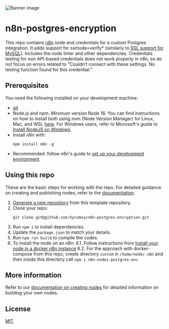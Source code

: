 
![Banner image](https://user-images.githubusercontent.com/10284570/173569848-c624317f-42b1-45a6-ab09-f0ea3c247648.png)

# n8n-postgres-encryption

This repo contains [n8n](n8n.io) node and credentials for a custom Postgres integration. It adds support for ssmode=verify* (similarly to [SSL support for MySQL](https://github.com/n8n-io/n8n/pull/1644/files)). Includes the node linter and other dependencies.
Credentials testing for non API-based credentials does not work properly in n8n, so do not focus on errors related to "Couldn’t connect with these settings. No testing function found for this credential."

## Prerequisites

You need the following installed on your development machine:

* [git](https://git-scm.com/downloads)
* Node.js and npm. Minimum version Node 16. You can find instructions on how to install both using nvm (Node Version Manager) for Linux, Mac, and WSL [here](https://github.com/nvm-sh/nvm). For Windows users, refer to Microsoft's guide to [Install NodeJS on Windows](https://docs.microsoft.com/en-us/windows/dev-environment/javascript/nodejs-on-windows).
* Install n8n with:
	```
	npm install n8n -g
	```
* Recommended: follow n8n's guide to [set up your development environment](https://docs.n8n.io/integrations/creating-nodes/build/node-development-environment/).


## Using this repo

These are the basic steps for working with the repo. For detailed guidance on creating and publishing nodes, refer to the [documentation](https://docs.n8n.io/integrations/creating-nodes/).

1. [Generate a new repository](https://github.com/n8n-io/n8n-nodes-starter/generate) from this template repository.
2. Clone your repo:
    ```
    git clone git@github.com:hycomsa/n8n-postgres-encryption.git
    ```
3. Run `npm i` to install dependencies.
4. Update the `package.json` to match your details.
5. Run `npm run build` to compile the codes.
6. To install the node on an n8n:
6.1. Follow instructions from [Install your node in a docker n8n instance](https://docs.n8n.io/integrations/creating-nodes/deploy/install-private-nodes/#install-your-node-in-a-docker-n8n-instance)
6.2. For the approach with docker-compose from this repo, create directory `custom` in `/home/node/.n8n` and then inside this directory call `npm i n8n-nodes-postgres-enc`

## More information

Refer to our [documentation on creating nodes](https://docs.n8n.io/integrations/creating-nodes/) for detailed information on building your own nodes.

## License

[MIT](https://github.com/n8n-io/n8n-nodes-starter/blob/master/LICENSE.md)
